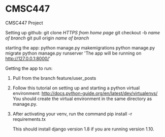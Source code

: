 # CMSC447
CMSC447 Project


Setting up github:
git clone *HTTPS from home page*
git checkout -b *name of branch*
git pull origin *name of branch*

starting the app:
python manage.py makemigrations
python manage.py migrate
python manage.py runserver
'The app will be running on http://127.0.0.1:8000/'

Getting the app to run:

1. Pull from the branch feature/user_posts
2. Follow this tutorial on setting up and starting a python virtual environment: http://docs.python-guide.org/en/latest/dev/virtualenvs/
You should create the virtual environment in the same directory as manage.py.
3. After activating your venv, run the command pip install -r requirements.tx
   
   This should install django version 1.8 if you are running version 1.10.


